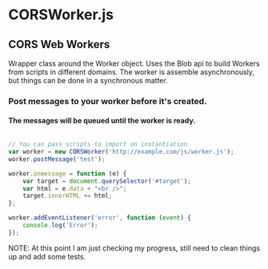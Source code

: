 # CORSWorker.js

## CORS Web Workers
Wrapper class around the Worker object. Uses the Blob api to build Workers from scripts in different domains. The worker is assemble asynchronously, but things can be done in a synchronous matter.

### Post messages to your worker before it's created. 
#### The messages will be queued until the worker is ready.
```javascript

// You can pass scripts to import on instantiation 
var worker = new CORSWorker('http://example.com/js/worker.js');
worker.postMessage('test');

worker.onmessage = function (e) {
    var target = document.querySelector('#target');
    var html = e.data + "<br />";
    target.innerHTML += html;
};

worker.addEventListener('error', function (event) {
    console.log('Error');
});
```
NOTE: At this point I am just checking my progress, still need to clean things up and add some tests.
